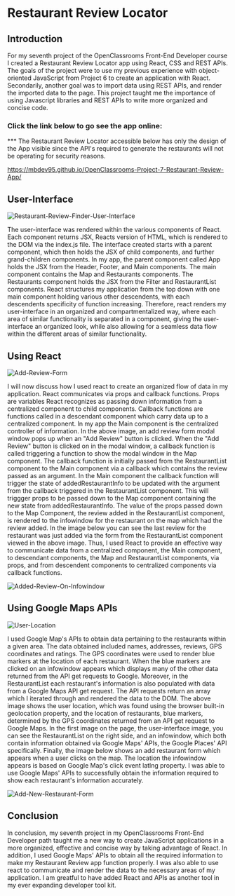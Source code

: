 # Restaurant Review Locator

## Introduction
For my seventh project of the OpenClassrooms Front-End Developer course I created a Restaurant Review Locator app using React, CSS and REST APIs. The goals of the project were to use my previous experience with object-oriented JavaScript from Project 6 to create an application with React.  Secondarily, another goal was to import data using REST APIs, and render the imported data to the page.  This project taught me the importance of using Javascript libraries and REST APIs to write more organized and concise code. 

### Click the link below to go see the app online:

*** The Restaurant Review Locator accessible below has only the design of the App visible since the API's required to generate the restaurants will not be operating for security reasons.

https://mbdev95.github.io/OpenClassrooms-Project-7-Restaurant-Review-App/

## User-Interface
![Restaurant-Review-Finder-User-Interface](https://user-images.githubusercontent.com/77469447/128112031-ee9e2188-d676-4cef-b2ea-d829617f0747.PNG)

The user-interface was rendered within the various components of React.  Each component returns JSX, Reacts version of HTML, which is rendered to the DOM via the index.js file.  The interface created starts with a parent component, which then holds the JSX of child components, and further grand-children components.  In my app, the parent component called App holds the JSX from the Header, Footer, and Main components.  The main component contains the Map and Restaurants components.  The Restaurants component holds the JSX from the Filter and RestaurantList components. React structures my application from the top down with one main component holding various other descendents, with each descendents specificity of function increasing.   Therefore, react renders my user-interface in an organized and compartmentalized way, where each area of similar functionality is separated in a component, giving the user-interface an organized look, while also allowing for a seamless data flow within the different areas of similar functionality.

## Using React
![Add-Review-Form](https://user-images.githubusercontent.com/77469447/128111719-009da3f8-1a60-4c46-a5a3-bc397bed9aba.PNG)

I will now discuss how I used react to create an organized flow of data in my application. React communicates via props and callback functions.  Props are variables React recognizes as passing down information from a centralized component to child components.  Callback functions are functions called in a descendant component which carry data up to a centralized component.  In my app the Main component is the centralized controller of information. In the above image, an add review form modal window pops up when an "Add Review" button is clicked. When the "Add Review" button is clicked on in the modal window, a callback function is called triggering a function to show the modal window in the Map component.  The callback function is initially passed from the RestaurantList component to the Main component via a callback which contains the review passed as an argument. In the Main component the callback function will trigger the state of addedRestaurantInfo to be updated with the argument from the callback triggered in the RestaurantList component. This will triggger props to be passed down to the Map component containing the new state from addedRestaurantInfo. The value of the props passed down to the Map Component, the review added in the RestaurantList component, is rendered to the infowindow for the restaurant on the map which had the review added. In the image below you can see the last review for the restaurant was just added via the form from the RestaurantList component viewed in the above image. Thus, I used React to provide an effective way to communicate data from a centralized component, the Main component, to descendant components, the Map and RestaurantList components, via props, and from descendent components to centralized components via callback functions.

![Added-Review-On-Infowindow](https://user-images.githubusercontent.com/77469447/128111751-ab3a4764-2d84-400e-8742-d40be7c4ddda.PNG)



## Using Google Maps APIs
![User-Location](https://user-images.githubusercontent.com/77469447/128111516-62ea14d7-7266-4052-8870-133fbb51f0a2.PNG)

I used Google Map's APIs to obtain data pertaining to the restaurants within a given area.  The data obtained included names, addresses, reviews,  GPS coordinates and ratings.  The GPS coordinates were used to render blue markers at the location of each restaurant.  When the blue markers are clicked on an infowindow appears which displays many of the other data returned from the API get requests to Google.  Moreover, in the RestaurantList each restaurant's information is also populated with data from a Google Maps API get request.  The API requests return an array which I iterated through and rendered the data to the DOM.   The above image shows the user location, which was found using the browser built-in geolocation property, and the location of restaurants, blue markers, determined by the GPS coordinates returned from an API get request to Google Maps.  In the first image on the page, the user-interface image, you can see the RestaurantList on the right side, and an infowindow, which both contain information obtained via Google Maps' APIs, the Google Places' API specifically.   Finally, the image below shows an add restaurant form which appears when a user clicks on the map.  The location the infowindow appears is based on Google Map's click event latlng property.  I was able to use Google Maps' APIs to successfully obtain the information required to show each restaurant's information accurately.

![Add-New-Restaurant-Form](https://user-images.githubusercontent.com/77469447/128225497-b5977afb-805b-46e8-8bbb-a5e63bb48c6e.PNG)

## Conclusion
In conclusion, my seventh project in my OpenClassrooms Front-End Developer path taught me a new way to create JavaScript applications in a more organized, effective and concise way by taking advantage of React. In addition, I used Google Maps' APIs to obtain all the required information to make my Restaurant Review app function properly. I was also able to use react to communicate and render the data to the necessary areas of my application.  I am greatful to have added React and APIs as another tool in my ever expanding developer tool kit. 
